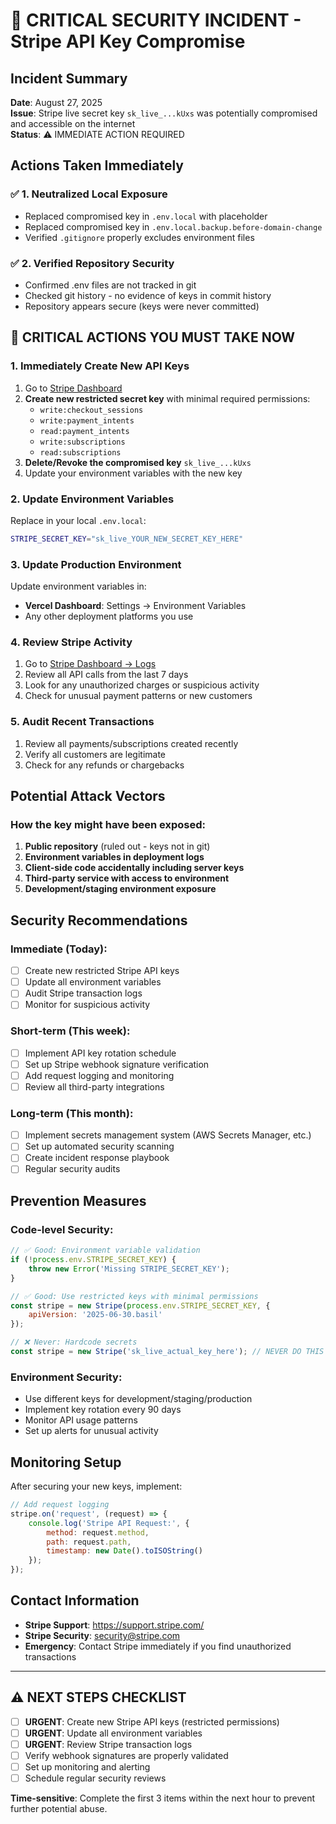 # 🚨 CRITICAL SECURITY INCIDENT - Stripe API Key Compromise

## Incident Summary
**Date**: August 27, 2025  
**Issue**: Stripe live secret key `sk_live_...kUxs` was potentially compromised and accessible on the internet  
**Status**: ⚠️ IMMEDIATE ACTION REQUIRED  

## Actions Taken Immediately

### ✅ 1. Neutralized Local Exposure
- Replaced compromised key in `.env.local` with placeholder
- Replaced compromised key in `.env.local.backup.before-domain-change`  
- Verified `.gitignore` properly excludes environment files

### ✅ 2. Verified Repository Security
- Confirmed .env files are not tracked in git
- Checked git history - no evidence of keys in commit history
- Repository appears secure (keys were never committed)

## 🚨 CRITICAL ACTIONS YOU MUST TAKE NOW

### 1. **Immediately Create New API Keys**
1. Go to [Stripe Dashboard](https://dashboard.stripe.com/apikeys)
2. **Create new restricted secret key** with minimal required permissions:
   - `write:checkout_sessions`
   - `write:payment_intents` 
   - `read:payment_intents`
   - `write:subscriptions`
   - `read:subscriptions`
3. **Delete/Revoke the compromised key** `sk_live_...kUxs`
4. Update your environment variables with the new key

### 2. **Update Environment Variables**
Replace in your local `.env.local`:
```bash
STRIPE_SECRET_KEY="sk_live_YOUR_NEW_SECRET_KEY_HERE"
```

### 3. **Update Production Environment** 
Update environment variables in:
- **Vercel Dashboard**: Settings → Environment Variables
- Any other deployment platforms you use

### 4. **Review Stripe Activity**
1. Go to [Stripe Dashboard → Logs](https://dashboard.stripe.com/logs)
2. Review all API calls from the last 7 days
3. Look for any unauthorized charges or suspicious activity
4. Check for unusual payment patterns or new customers

### 5. **Audit Recent Transactions**
1. Review all payments/subscriptions created recently
2. Verify all customers are legitimate
3. Check for any refunds or chargebacks

## Potential Attack Vectors

### How the key might have been exposed:
1. **Public repository** (ruled out - keys not in git)
2. **Environment variables in deployment logs**
3. **Client-side code accidentally including server keys**
4. **Third-party service with access to environment**
5. **Development/staging environment exposure**

## Security Recommendations

### Immediate (Today):
- [ ] Create new restricted Stripe API keys
- [ ] Update all environment variables  
- [ ] Audit Stripe transaction logs
- [ ] Monitor for suspicious activity

### Short-term (This week):
- [ ] Implement API key rotation schedule
- [ ] Set up Stripe webhook signature verification
- [ ] Add request logging and monitoring
- [ ] Review all third-party integrations

### Long-term (This month):
- [ ] Implement secrets management system (AWS Secrets Manager, etc.)
- [ ] Set up automated security scanning
- [ ] Create incident response playbook
- [ ] Regular security audits

## Prevention Measures

### Code-level Security:
```javascript
// ✅ Good: Environment variable validation
if (!process.env.STRIPE_SECRET_KEY) {
    throw new Error('Missing STRIPE_SECRET_KEY');
}

// ✅ Good: Use restricted keys with minimal permissions
const stripe = new Stripe(process.env.STRIPE_SECRET_KEY, {
    apiVersion: '2025-06-30.basil'
});

// ❌ Never: Hardcode secrets
const stripe = new Stripe('sk_live_actual_key_here'); // NEVER DO THIS
```

### Environment Security:
- Use different keys for development/staging/production
- Implement key rotation every 90 days
- Monitor API usage patterns
- Set up alerts for unusual activity

## Monitoring Setup

After securing your new keys, implement:
```javascript
// Add request logging
stripe.on('request', (request) => {
    console.log('Stripe API Request:', {
        method: request.method,
        path: request.path,
        timestamp: new Date().toISOString()
    });
});
```

## Contact Information
- **Stripe Support**: https://support.stripe.com/
- **Stripe Security**: security@stripe.com
- **Emergency**: Contact Stripe immediately if you find unauthorized transactions

---

## ⚠️ NEXT STEPS CHECKLIST

- [ ] **URGENT**: Create new Stripe API keys (restricted permissions)
- [ ] **URGENT**: Update all environment variables
- [ ] **URGENT**: Review Stripe transaction logs
- [ ] Verify webhook signatures are properly validated
- [ ] Set up monitoring and alerting
- [ ] Schedule regular security reviews

**Time-sensitive**: Complete the first 3 items within the next hour to prevent further potential abuse.
